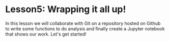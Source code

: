 # Lesson5: Wrapping it all up!
In this lesson we will collaborate with Git on a repository hosted on Github to write some functions to do analysis and finally create a Jupyter notebook that shows our work. Let's get started!


